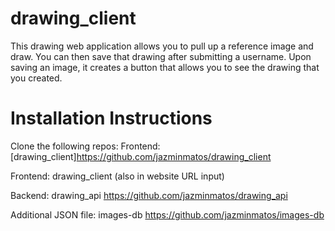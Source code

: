 # drawing_client

This drawing web application allows you to pull up a reference image and draw. You can then save that drawing after submitting a username. Upon saving an image, it creates a button that allows you to see the drawing that you created.

# Installation Instructions

Clone the following repos:
Frontend: [drawing_client]https://github.com/jazminmatos/drawing_client

Frontend: drawing_client (also in website URL input)

Backend: drawing_api
https://github.com/jazminmatos/drawing_api

Additional JSON file: images-db
https://github.com/jazminmatos/images-db
